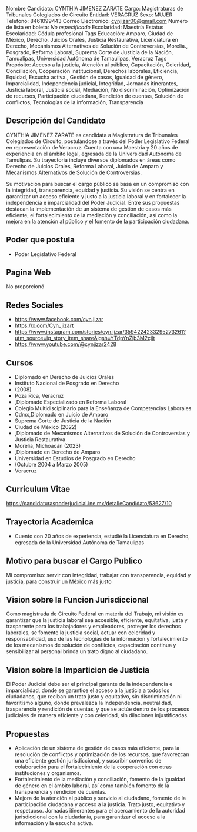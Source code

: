 Nombre Candidato: CYNTHIA JIMENEZ ZARATE
Cargo: Magistraturas de Tribunales Colegiados de Circuito
Entidad: VERACRUZ
Sexo: MUJER
Telefono: 8461099443
Correo Electronico: cynjizar00@gmail.com
Numero de lista en boleta: *No especificado*
Escolaridad: Maestría
Estatus Escolaridad: Cédula profesional
Tags Educación: Amparo, Ciudad de México, Derecho, Juicios Orales, Justicia Restaurativa, Licenciatura en Derecho, Mecanismos Alternativos de Solución de Controversias, Morelia., Posgrado, Reforma Laboral, Suprema Corte de Justicia de la Nación, Tamualipas, Universidad Autónoma de Tamaulipas, Veracruz
Tags Propósito: Acceso a la justicia, Atención al público, Capacitación, Celeridad, Conciliación, Cooperación institucional, Derechos laborales, Eficiencia, Equidad, Escucha activa., Gestión de casos, Igualdad de género, Imparcialidad, Independencia judicial, Integridad, Jornadas itinerantes, Justicia laboral, Justicia social, Mediación, No discriminación, Optimización de recursos, Participación ciudadana, Rendición de cuentas, Solución de conflictos, Tecnologías de la información, Transparencia


## Descripción del Candidato 

CYNTHIA JIMENEZ ZARATE es candidata a Magistratura de Tribunales Colegiados de Circuito, postulándose a través del Poder Legislativo Federal en representación de Veracruz. Cuenta con una Maestría y 20 años de experiencia en el ámbito legal, egresada de la Universidad Autónoma de Tamulipas. Su trayectoria incluye diversos diplomados en áreas como Derecho de Juicios Orales, Reforma Laboral, Juicio de Amparo y Mecanismos Alternativos de Solución de Controversias.

Su motivación para buscar el cargo público se basa en un compromiso con la integridad, transparencia, equidad y justicia.  Su visión se centra en garantizar un acceso eficiente y justo a la justicia laboral y en fortalecer la independencia e imparcialidad del Poder Judicial.  Entre sus propuestas destacan la implementación de un sistema de gestión de casos más eficiente, el fortalecimiento de la mediación y conciliación, así como la mejora en la atención al público y el fomento de la participación ciudadana.


## Poder que postula

- Poder Legislativo Federal


## Pagina Web

No proporcionó


## Redes Sociales

- https://www.facebook.com/cyn.jizar
- https://x.com/Cyn_jizart
- https://www.instagram.com/stories/cyn.jizar/3594224233295273261?utm_source=ig_story_item_share&igsh=YTdpYnZjb3M2cjlt
- https://www.youtube.com/@cynjizar2428


## Cursos

- Diplomado en Derecho de Juicios Orales
- Instituto Nacional de Posgrado en Derecho
- (2008)
- Poza Rica, Veracruz
- ,Diplomado Especializado en Reforma Laboral
- Colegio Multidisciplinario para la Enseñanza de Competencias Laborales
- Cdmx,Diplomado en Juicio de Amparo
- Suprema Corte de Justicia de la Nación
- Ciudad de México (2022)
- ,Diplomado de Mecanismos Alternativos de Solución de Controversias y Justicia Restaurativa
- Morelia, Michoacán (2023)
- ,Diplomado en Derecho de Amparo
- Universidad en Estudios de Posgrado en Derecho
- (Octubre 2004 a Marzo 2005)
- Veracruz


## Curriculum Vitae

https://candidaturaspoderjudicial.ine.mx/detalleCandidato/53627/10


## Trayectoria Academica

- Cuento con 20 años de experiencia, estudié la Licenciatura en Derecho, egresada de la Universidad Autónoma de Tamaulipas


## Motivo para buscar el Cargo Publico

Mi compromiso: servir con integridad, trabajar con transparencia, equidad y justicia, para construir un México más justo


## Vision sobre la Funcion Jurisdiccional

Como magistrada de Circuito Federal en materia del Trabajo, mi visión es garantizar que la justicia laboral sea accesible, eficiente, equitativa, justa y trasparente para los trabajadores y empleadores, proteger los derechos laborales, se fomente la justicia social, actuar con celeridad y responsabilidad, uso de las tecnologías de la información y fortalecimiento de los mecanismos de solución de conflictos, capacitación continua y sensibilizar al personal brinda un trato digno al ciudadano.


## Vision sobre la Imparticion de Justicia

El Poder Judicial debe ser el principal garante de la independencia e imparcialidad, donde se garantice el acceso a la justicia a todos los ciudadanos, que reciban un trato justo y equitativo, sin discriminación ni favoritismo alguno, donde prevalezca la Independencia, neutralidad, trasparencia y rendición de cuentas, y que se actúe dentro de los procesos judiciales de manera eficiente y con celeridad, sin dilaciones injustificadas.


## Propuestas

- Aplicación de un sistema de gestión de casos más eficiente, para la resolución de conflictos y optimización de los recursos, que favorezcan una eficiente gestión jurisdiccional, y suscribir convenios de colaboración para el fortalecimiento de la cooperación con otras instituciones y organismos.
- Fortalecimiento de la mediación y conciliación, fomento de la igualdad de género en el ámbito laboral, así como también fomento de la transparencia y rendición de cuentas.
- Mejora de la atención al público y servicio al ciudadano, fomento de la participación ciudadana y acceso a la justicia. Trato justo, equitativo y respetuoso. Jornadas itinerantes para el acercamiento de la autoridad jurisdiccional con la ciudadanía, para garantizar el acceso a la información y la escucha activa.

